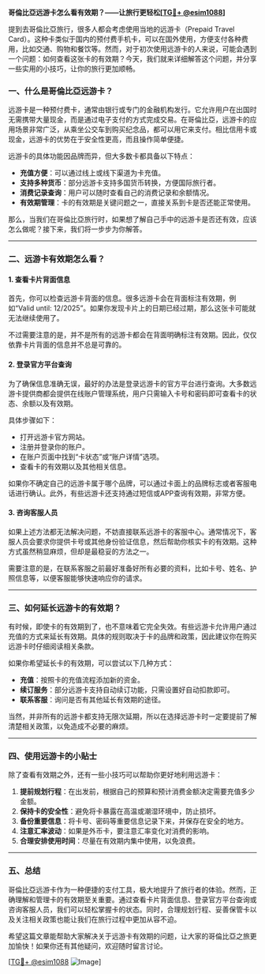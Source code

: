 **哥倫比亞远游卡怎么看有效期？——让旅行更轻松[[TG💪+ @esim1088](https://t.me/s/esim1088)]**

提到去哥倫比亞旅行，很多人都会考虑使用当地的远游卡（Prepaid Travel Card）。这种卡类似于国内的预付费手机卡，可以在国外使用，方便支付各种费用，比如交通、购物和餐饮等。然而，对于初次使用远游卡的人来说，可能会遇到一个问题：如何查看这张卡的有效期？今天，我们就来详细解答这个问题，并分享一些实用的小技巧，让你的旅行更加顺畅。

### 一、什么是哥倫比亞远游卡？

远游卡是一种预付费卡，通常由银行或专门的金融机构发行。它允许用户在出国时无需携带大量现金，而是通过电子支付的方式完成交易。在哥倫比亞，远游卡的应用场景非常广泛，从乘坐公交车到购买纪念品，都可以用它来支付。相比信用卡或现金，远游卡的优势在于安全性更高，而且操作简单便捷。

远游卡的具体功能因品牌而异，但大多数卡都具备以下特点：
- **充值方便**：可以通过线上或线下渠道为卡充值。
- **支持多种货币**：部分远游卡支持多国货币转换，方便国际旅行者。
- **消费记录查询**：用户可以随时查看自己的消费记录和余额情况。
- **有效期管理**：卡的有效期是关键问题之一，直接关系到卡是否还能正常使用。

那么，当我们在哥倫比亞旅行时，如果想了解自己手中的远游卡是否还有效，应该怎么做呢？接下来，我们将一步步为你解答。

---

### 二、远游卡有效期怎么看？

#### 1. 查看卡片背面信息
首先，你可以检查远游卡背面的信息。很多远游卡会在背面标注有效期，例如“Valid until: 12/2025”。如果你发现卡片上的日期已经过期，那么这张卡可能就无法继续使用了。

不过需要注意的是，并不是所有的远游卡都会在背面明确标注有效期。因此，仅仅依靠卡片背面的信息并不总是可靠的。

#### 2. 登录官方平台查询
为了确保信息准确无误，最好的办法是登录远游卡的官方平台进行查询。大多数远游卡提供商都会提供在线账户管理系统，用户只需输入卡号和密码即可查看卡的状态、余额以及有效期。

具体步骤如下：
- 打开远游卡官方网站。
- 注册并登录你的账户。
- 在账户页面中找到“卡状态”或“账户详情”选项。
- 查看卡的有效期以及其他相关信息。

如果你不确定自己的远游卡属于哪个品牌，可以通过卡面上的品牌标志或者客服电话进行确认。此外，有些远游卡还支持通过短信或APP查询有效期，非常方便。

#### 3. 咨询客服人员
如果上述方法都无法解决问题，不妨直接联系远游卡的客服中心。通常情况下，客服人员会要求你提供卡号或其他身份验证信息，然后帮助你核实卡的有效期。这种方式虽然稍显麻烦，但却是最稳妥的方法之一。

需要注意的是，在联系客服之前最好准备好所有必要的资料，比如卡号、姓名、护照信息等，以便客服能够快速响应你的请求。

---

### 三、如何延长远游卡的有效期？

有时候，即使卡的有效期到了，也不意味着它完全失效。有些远游卡允许用户通过充值的方式来延长有效期。具体的规则取决于卡的品牌和政策，因此建议你在购买远游卡时仔细阅读相关条款。

如果你希望延长卡的有效期，可以尝试以下几种方式：
- **充值**：按照卡的充值流程添加新的资金。
- **续订服务**：部分远游卡支持自动续订功能，只需设置好自动扣款即可。
- **联系客服**：询问是否有其他延长有效期的途径。

当然，并非所有的远游卡都支持无限次延期，所以在选择远游卡时一定要提前了解清楚相关政策，以免造成不必要的麻烦。

---

### 四、使用远游卡的小贴士

除了查看有效期之外，还有一些小技巧可以帮助你更好地利用远游卡：

1. **提前规划行程**：在出发前，根据自己的预算和预计消费金额决定需要充值多少金额。
2. **保持卡的安全性**：避免将卡暴露在高温或潮湿环境中，防止损坏。
3. **备份重要信息**：将卡号、密码等重要信息记录下来，并保存在安全的地方。
4. **注意汇率波动**：如果是外币卡，要注意汇率变化对消费的影响。
5. **合理安排使用时间**：尽量在有效期内集中使用，以免浪费。

---

### 五、总结

哥倫比亞远游卡作为一种便捷的支付工具，极大地提升了旅行者的体验。然而，正确理解和管理卡的有效期至关重要。通过查看卡片背面信息、登录官方平台查询或咨询客服人员，我们可以轻松掌握卡的状态。同时，合理规划行程、妥善保管卡以及关注相关政策也能让我们在旅行过程中更加从容不迫。

希望这篇文章能帮助大家解决关于远游卡有效期的问题，让大家的哥倫比亞之旅更加愉快！如果你还有其他疑问，欢迎随时留言讨论。

[[TG💪+ @esim1088](https://t.me/s/esim1088) ![Image](https://i.postimg.cc/4NQfJmqS/Snipaste-2025-05-13-00-14-12.png)]